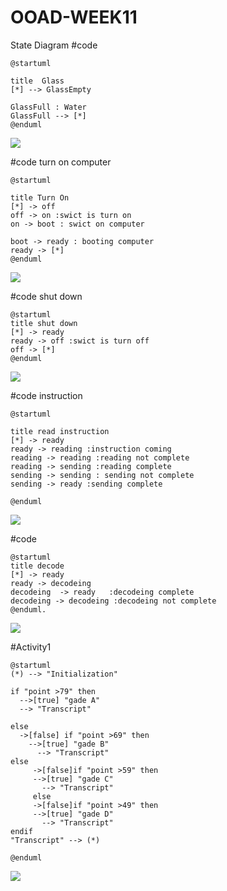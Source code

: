 # OOAD-WEEK11
State Diagram
#code 
```
@startuml

title  Glass 
[*] --> GlassEmpty

GlassFull : Water
GlassFull --> [*]
@enduml
```
![](http://www.plantuml.com/plantuml/img/SoWkIImgAStDuU8goIp9ILLGSCz9B2vMu8hMYbNGrRM3S5rp2qegkRWGR0MOZ5jfJWuNdALWfH2UM99QX2G2CWDe5XSNbqDgNWhG8W00)

#code turn on computer
```
@startuml

title Turn On
[*] -> off
off -> on :swict is turn on
on -> boot : swict on computer

boot -> ready : booting computer
ready -> [*]
@enduml
```

![](http://www.plantuml.com/plantuml/img/HOun2eH034NxdEBNWXUmMBp1DdPYuUgu36Yop6HOlBrVBIm2oNyFyjliO_AohI8UVGteIbAyLVfgGFs2BOjmhbNHv7-S7373JyrK619zp1mDRifeikrNF2Iv08KKndcdSTvHluzm0nhy9stGcLKE)

#code shut down
```
@startuml
title shut down
[*] -> ready
ready -> off :swict is turn off
off -> [*]
@enduml
```
![](http://www.plantuml.com/plantuml/img/SoWkIImgAStDuU8goIp9ILKepYWjKKZ9By_ZYjQALT2rKoXAJKofv0AJ86v-Mfg2LN5vPdA9GcQnGabfKHv8Y0ia39G5wk5oICrB0He80000)

#code instruction
```
@startuml

title read instruction
[*] -> ready
ready -> reading :instruction coming
reading -> reading :reading not complete
reading -> sending :reading complete
sending -> sending : sending not complete
sending -> ready :sending complete

@enduml
```
![](http://www.plantuml.com/plantuml/img/LSyn2e0m30NGFQV8B7W11-azn44qIA6cqiR1srkLb7GfwSyZ92xBakGw0e1u2OI9bWqzPqdNAZuoJDsC_VZbDtolVZtlE1YAQpnA1jgpJ0kEyh8pa925cRY55Md7eberuupyznmqgGHSISgr3m00)

#code 
```
@startuml
title decode
[*] -> ready
ready -> decodeing 
decodeing  -> ready   :decodeing complete
decodeing -> decodeing :decodeing not complete
@enduml.
```
![](http://www.plantuml.com/plantuml/img/LOvB2iCm44FtSmhj2eNc05sKtADquNgcnM1xWgCiSlj-0dMw4HhfCMYS6HgNakMWzWXBfj0dq75tqWiqDOjCNeM9sQ0MNKsknnjE5pGBkifNF-TMflg4TFlZ09nx7BrCsMWxyk_33gtEZijeLT-3XnS0)

#Activity1
```
@startuml
(*) --> "Initialization"

if "point >79" then
  -->[true] "gade A"
  --> "Transcript"

else
  ->[false] if "point >69" then
    -->[true] "gade B"
      --> "Transcript"
else
     ->[false]if "point >59" then 
     -->[true] "gade C"
       --> "Transcript"
     else
     ->[false]if "point >49" then 
     -->[true] "gade D"
       --> "Transcript"
endif
"Transcript" --> (*)

@enduml
```
![](http://www.plantuml.com/plantuml/img/VT4z3u9030RWlR-YwQGcR7x4XU37ukv662vofqtEWnnbyTTx8CPBGBRcRViCRTQ8yj8-BInMIqoI5EdYM5XPVYdXoX406wIwOYUOxlQ4yj0Ei9lDnRUwGBghKkE1FY7IrIlNt3pN4fQrRNJNI7EZGbbWf6r_sjWxKXzFc0E9aHgXcm55m2dsz6N7Rf_Eu-jv_FmVrwva0t7KpuIh0sIX6Lxm1W00)
